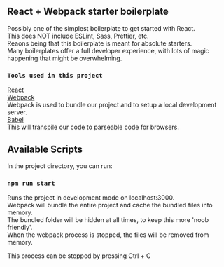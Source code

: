 ## React + Webpack starter boilerplate

Possibly one of the simplest boilerplate to get started with React.<br>
This does NOT include ESLint, Sass, Prettier, etc.<br>
Reaons being that this boilerplate is meant for absolute starters.<br>
Many boilerplates offer a full developer experience, with lots of magic happening that might be overwhelming.

### `Tools used in this project`

[React](https://reactjs.org/)<br>
[Webpack](https://webpack.js.org/)<br>
Webpack is used to bundle our project and to setup a local development server.<br>
[Babel](https://babeljs.io/)<br>
This will transpile our code to parseable code for browsers.<br>

## Available Scripts

In the project directory, you can run:

### `npm run start`

Runs the project in development mode on localhost:3000.<br>
Webpack will bundle the entire project and cache the bundled files into memory.<br>
The bundled folder will be hidden at all times, to keep this more 'noob friendly'.<br>
When the webpack process is stopped, the files will be removed from memory.

This process can be stopped by pressing Ctrl + C
